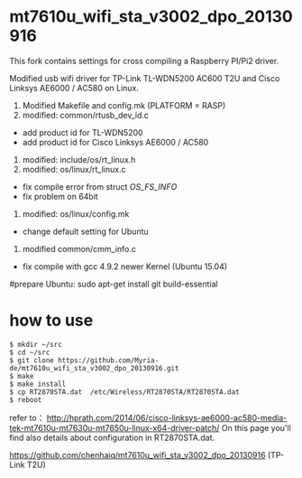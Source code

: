 # mt7610u_wifi_sta_v3002_dpo_20130916

This fork contains settings for cross compiling a Raspberry PI/Pi2 driver.

Modified usb wifi driver for TP-Link TL-WDN5200 AC600 T2U and Cisco Linksys AE6000 / AC580 on Linux. 
1. Modified Makefile and config.mk (PLATFORM = RASP)
1. modified:   common/rtusb_dev_id.c 
 * add product id for TL-WDN5200
 * add product id for Cisco Linksys AE6000 / AC580
1. modified:   include/os/rt_linux.h 
1. modified:   os/linux/rt_linux.c
 * fix compile error from struct _OS_FS_INFO_
 * fix problem on 64bit
1. modified:   os/linux/config.mk
 * change default setting for Ubuntu 
1. modified  common/cmm_info.c 
 * fix compile with gcc 4.9.2 newer Kernel (Ubuntu 15.04)

#prepare
Ubuntu: sudo apt-get install git build-essential

# how to use
```
$ mkdir ~/src
$ cd ~/src
$ git clone https://github.com/Myria-de/mt7610u_wifi_sta_v3002_dpo_20130916.git
$ make
$ make install
$ cp RT2870STA.dat  /etc/Wireless/RT2870STA/RT2870STA.dat
$ reboot
```
refer to：
http://hprath.com/2014/06/cisco-linksys-ae6000-ac580-media-tek-mt7610u-mt7630u-mt7650u-linux-x64-driver-patch/
On this page you'll find also details about configuration in RT2870STA.dat.

https://github.com/chenhaiq/mt7610u_wifi_sta_v3002_dpo_20130916 (TP-Link T2U)



